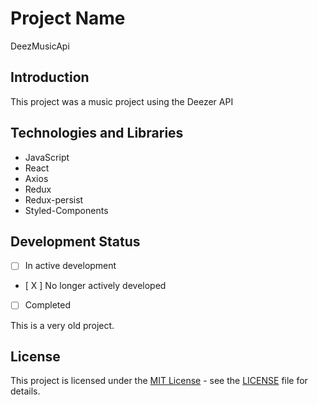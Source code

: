 # Project Name

DeezMusicApi

## Introduction

This project was a music project using the Deezer API

## Technologies and Libraries

- JavaScript
- React
- Axios
- Redux
- Redux-persist
- Styled-Components

## Development Status

- [ ] In active development
- [ X ] No longer actively developed
- [ ] Completed

This is a very old project.

## License

This project is licensed under the [MIT License](LICENSE) - see the [LICENSE](LICENSE) file for details.
